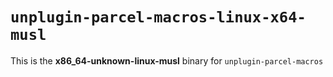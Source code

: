 # `unplugin-parcel-macros-linux-x64-musl`

This is the **x86_64-unknown-linux-musl** binary for `unplugin-parcel-macros`
